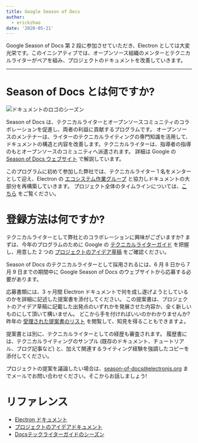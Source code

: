 ```yaml
---
title: Google Season of Docs
author:
  - erickzhao
date: '2020-05-21'
---
```


Google Season of Docs 第 2 段に参加させていただき、Electron としては大変光栄です。このイニシアティブでは、オープンソース組織のメンターとテクニカルライターがペアを組み、プロジェクトのドキュメントを改善していきます。

---

# Season of Docs とは何ですか?

![ドキュメントのロゴのシーズン](https://user-images.githubusercontent.com/16010076/82606204-8c8bce80-9b6b-11ea-9847-6a4b28a0761d.png)

Season of Docs は、テクニカルライターとオープンソースコミュニティのコラボレーションを促進し、両者の利益に貢献するプログラムです。 オープンソースのメンテナーは、ライターのテクニカルライティングの専門知識を活用して、ドキュメントの構造と内容を改善します。テクニカルライターは、指導者の指導のもとオープンソースのコミュニティへ派遣されます。 詳細は Google の [Season of Docs ウェブサイト](https://developers.google.com/season-of-docs) で解説しています。

このプログラムに初めて参加した弊社では、テクニカルライター 1 名をメンターとして迎え、Electron の [エコシステム作業グループ](https://github.com/electron/governance/tree/master/wg-ecosystem) と協力しドキュメントの大部分を再構築していきます。 プロジェクト全体のタイムラインについては、[こちら](https://developers.google.com/season-of-docs/docs/timeline) をご覧ください。

# 登録方法は何ですか?

テクニカルライターとして弊社とのコラボレーションに興味がございますか? まずは、今年のプログラムのために Google の [テクニカルライターガイド](https://developers.google.com/season-of-docs/docs/tech-writer-guide) を把握し、用意した 2 つの [プロジェクトのアイデア草稿](https://github.com/electron/season-of-docs-2020/blob/master/project-ideas.md) をご確認ください。

Season of Docs のテクニカルライターとして採用されるには、6 月 8 日から 7 月 9 日までの期間中に Google Season of Docs のウェブサイトから応募する必要があります。

応募書類には、3 ヶ月間 Electron ドキュメントで何を成し遂げようとしているのかを詳細に記述した提案書を添付してください。 この提案書は、プロジェクトのアイデア草稿に記載した出発点のいずれかを発展させた内容か、全く新しいものにして頂いて構いません。 どこから手を付ければいいのかわかりませんか? 昨年の [受理された提案書のリスト](https://developers.google.com/season-of-docs/docs/2019/participants) を閲覧して、知見を得ることもできますよ。

提案書とは別に、テクニカルライターとしての経歴も審査されます。 履歴書には、テクニカルライティングのサンプル (既存のドキュメント、チュートリアル、ブログ記事など) と、加えて関連するライティング経験を強調したコピーを添付してください。

プロジェクトの提案を議論したい場合は、[season-of-docs@electronjs.org](mailto:season-of-docs@electronjs.org) までメールでお問い合わせください。そこからお話しましょう!

# リファレンス
* [Electron ドキュメント](electronjs.org/docs)
* [プロジェクトのアイデアドキュメント](https://github.com/electron/season-of-docs-2020/blob/master/project-ideas.md)
* [Docsテックライターガイドのシーズン](https://developers.google.com/season-of-docs/docs/tech-writer-guide)
